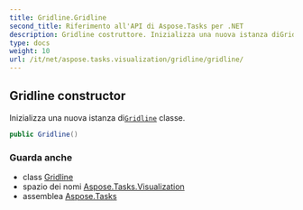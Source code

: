 ```yaml
---
title: Gridline.Gridline
second_title: Riferimento all'API di Aspose.Tasks per .NET
description: Gridline costruttore. Inizializza una nuova istanza diGridline classe.
type: docs
weight: 10
url: /it/net/aspose.tasks.visualization/gridline/gridline/
---
```

## Gridline constructor

Inizializza una nuova istanza di[`Gridline`](../) classe.

```csharp
public Gridline()
```

### Guarda anche

* class [Gridline](../)
* spazio dei nomi [Aspose.Tasks.Visualization](../../gridline/)
* assemblea [Aspose.Tasks](../../../)


